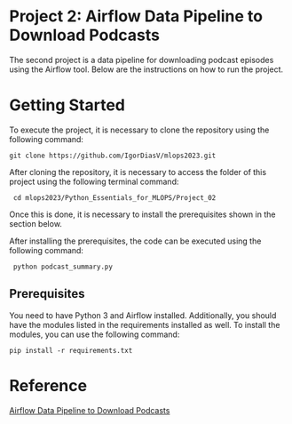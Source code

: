 # Project 2: Airflow Data Pipeline to Download Podcasts
The second project is a data pipeline for downloading podcast episodes using the Airflow tool.
Below are the instructions on how to run the project.

# Getting Started
To execute the project, it is necessary to clone the repository using the following command:

```
git clone https://github.com/IgorDiasV/mlops2023.git
```
After cloning the repository, it is necessary to access the folder of this project using the following terminal command:
``` 
 cd mlops2023/Python_Essentials_for_MLOPS/Project_02
```
Once this is done, it is necessary to install the prerequisites shown in the section below.

After installing the prerequisites, the code can be executed using the following command:

```
 python podcast_summary.py
```

## Prerequisites
You need to have Python 3 and Airflow installed. Additionally, you should have the modules listed in the requirements installed as well. To install the modules, you can use the following command:

```
pip install -r requirements.txt
```
# Reference
[Airflow Data Pipeline to Download Podcasts](https://app.dataquest.io/c/93/m/999911/build-an-airflow-data-pipeline-to-download-podcasts/1/project-overview-and-setting-up)

